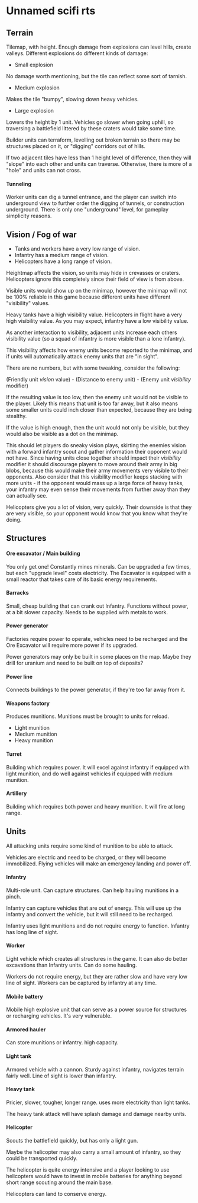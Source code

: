 # Unnamed scifi rts

## Terrain

Tilemap, with height. Enough damage from explosions can level hills,
create valleys. Different explosions do different kinds of damage:

* Small explosion

No damage worth mentioning, but the tile can reflect some sort of tarnish.

* Medium explosion

Makes the tile "bumpy", slowing down heavy vehicles.

* Large explosion

Lowers the height by 1 unit. Vehicles go slower when going uphill, so
traversing a battlefield littered by these craters would take some time.

Builder units can terraform, levelling out broken terrain so there may be
structures placed on it, or "digging" corridors out of hills.

If two adjacent tiles have less than 1 height level of difference, then
they will "slope" into each other and units can traverse. Otherwise, there
is more of a "hole" and units can not cross.

#### Tunneling

Worker units can dig a tunnel entrance, and the player can switch into
underground view to further order the digging of tunnels, or construction
underground. There is only one "underground" level, for gameplay simplicity
reasons.

## Vision / Fog of war

* Tanks and workers have a very low range of vision.
* Infantry has a medium range of vision.
* Helicopters have a long range of vision.

Heightmap affects the vision, so units may hide in crevasses or craters.
Helicopters ignore this completely since their field of view is from above.

Visible units would show up on the minimap, however the minimap will not be
100% reliable in this game because different units have different "visibility"
values.

Heavy tanks have a high visibility value. Helicopters in flight have a
very high visibility value. As you may expect, infantry have a low visibility
value.

As another interaction to visibility, adjacent units increase each others
visibility value (so a squad of infantry is more visible than a lone infantry).

This visibility affects how enemy units become reported to the minimap, and if
units will automatically attack enemy units that are "in sight".

There are no numbers, but with some tweaking, consider the following:

(Friendly unit *vision* value) - (Distance to enemy unit) - (Enemy unit *visibility* modifier)

If the resulting value is too low, then the enemy unit would not be visible to
the player. Likely this means that unit is too far away, but it also means some
smaller units could inch closer than expected, because they are being stealthy.

If the value is high enough, then the unit would not only be visible, but they
would also be visible as a dot on the minimap.

This should let players do sneaky vision plays, skirting the enemies vision
with a forward infantry scout and gather information their opponent would not
have. Since having units close together should impact their *visibility*
modifier it should discourage players to move around their army in big blobs,
because this would make their army movements very visible to their opponents.
Also consider that this visibility modifier keeps stacking with more units -
if the opponent would mass up a large force of heavy tanks, your infantry may
even sense their movements from further away than they can actually see.

Helicopters give you a lot of vision, very quickly. Their downside is that they
are very visible, so your opponent would know that you know what they're doing.

## Structures

#### Ore excavator / Main building

You only get one! Constantly mines minerals. Can be upgraded a few times,
but each "upgrade level" costs electricity. The Excavator is equipped with
a small reactor that takes care of its basic energy requirements.

#### Barracks

Small, cheap building that can crank out Infantry. Functions without
power, at a bit slower capacity. Needs to be supplied with metals to work.

#### Power generator

Factories require power to operate, vehicles need to be recharged and
the Ore Excavator will require more power if its upgraded.

Power generators may only be built in some places on the map. Maybe they
drill for uranium and need to be built on top of deposits?

#### Power line

Connects buildings to the power generator, if they're too far away from it.

#### Weapons factory

Produces munitions. Munitions must be brought to units for reload.

* Light munition
* Medium munition
* Heavy munition

#### Turret

Building which requires power. It will excel against infantry if equipped
with light munition, and do well against vehicles if equipped with medium
munition.

#### Artillery

Building which requires both power and heavy munition. It will fire at long
range.

## Units

All attacking units require some kind of munition to be able to attack.

Vehicles are electric and need to be charged, or they will become
immobilized. Flying vehicles will make an emergency landing and power off.

#### Infantry

Multi-role unit. Can capture structures. Can help hauling munitions in a pinch.

Infantry can capture vehicles that are out of energy. This will use up
the infantry and convert the vehicle, but it will still need to be recharged.

Infantry uses light munitions and do not require energy to function. Infantry
has long line of sight.

#### Worker

Light vehicle which creates all structures in the game. It can also
do better excavations than Infantry units. Can do some hauling.

Workers do not require energy, but they are rather slow and have very low
line of sight. Workers can be captured by infantry at any time.

#### Mobile battery

Mobile high explosive unit that can serve as a power source for structures or
recharging vehicles. It's very vulnerable.

#### Armored hauler

Can store munitions or infantry. high capacity.

#### Light tank

Armored vehicle with a cannon. Sturdy against infantry, navigates terrain
fairly well. Line of sight is lower than infantry.

#### Heavy tank

Pricier, slower, tougher, longer range. uses more electricity than light tanks.

The heavy tank attack will have splash damage and damage nearby units.

#### Helicopter

Scouts the battlefield quickly, but has only a light gun.

Maybe the helicopter may also carry a small amount of infantry, so they
could be transported quickly.

The helicopter is quite energy intensive and a player looking to use
helicopters would have to invest in mobile batteries for anything beyond
short range scouting around the main base.

Helicopters can land to conserve energy.
